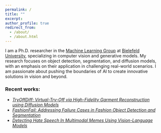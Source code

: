 ```yaml
---
permalink: /
title: ""
excerpt:
author_profile: true
redirect_from:
  - /about/
  - /about.html
---
```


I am a Ph.D. researcher in the [Machine Learning Group] at [Bielefeld University], specializing in computer vision 
and generative models. My research focuses on object detection, segmentation, and diffusion models, with an emphasis 
on their application in challenging real-world scenarios. I am passionate about pushing the boundaries of AI to create 
innovative solutions in vision and beyond.


### Recent works:
<ul>
  <li>
    <a href="https://rizavelioglu.github.io/tryoffdiff/">
      <em>TryOffDiff: Virtual-Try-Off via High-Fidelity Garment Reconstruction using Diffusion Models</em>
    </a>
  </li>
  <li>
    <a href="https://rizavelioglu.github.io/fashionfail/">
      <em>FashionFail: Addressing Failure Cases in Fashion Object Detection and Segmentation</em>
    </a>
  </li>
  <li>
    <a href="https://rizavelioglu.github.io/publication/2021-04-msc-thesis">
      <em>Detecting Hate Speech In Multimodal Memes Using Vision-Language Models</em>
    </a>
  </li>
</ul>



[Bielefeld University]: https://www.uni-bielefeld.de/
[Machine Learning Group]: https://hammer-lab.techfak.uni-bielefeld.de/
[Prof.Dr.Barbara Hammer]: https://www.cit-ec.de/en/tcs/barbara-hammer